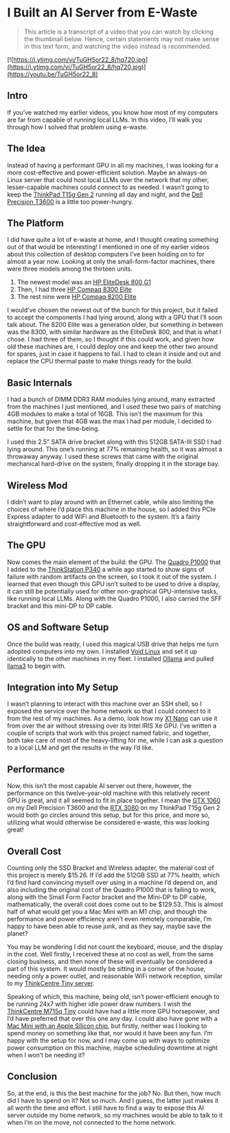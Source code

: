 # I Built an AI Server from E-Waste

> This article is a transcript of a video that you can watch by clicking the thumbnail below. Hence, certain statements may not make sense in this text form, and watching the video instead is recommended.

[![https://i.ytimg.com/vi/TuGH5or22_8/hq720.jpg](https://i.ytimg.com/vi/TuGH5or22_8/hq720.jpg)](https://youtu.be/TuGH5or22_8)

## Intro

If you’ve watched my earlier videos, you know how most of my computers are far from capable of running local LLMs. In this video, I’ll walk you through how I solved that problem using e-waste.

## The Idea

Instead of having a performant GPU in all my machines, I was looking for a more cost-effective and power-efficient solution. Maybe an always-on Linux server that could host local LLMs over the network that my other, lesser-capable machines could connect to as needed. I wasn’t going to keep the [ThinkPad T15g Gen 2](https://laptopmedia.com/review/lenovo-thinkpad-t15g-gen-2) running all day and night, and the [Dell Precision T3600](https://i.dell.com/sites/csdocuments/Shared-Content_data-Sheets_Documents/en/Dell_Precision_T3600_Spec_Sheet.pdf) is a little too power-hungry.

## The Platform

I did have quite a lot of e-waste at home, and I thought creating something out of that would be interesting! I mentioned in one of my earlier videos about this collection of desktop computers I’ve been holding on to for almost a year now. Looking at only the small-form-factor machines, there were three models among the thirteen units.

1. The newest model was an [HP EliteDesk 800 G1](https://support.hp.com/us-en/product/details/hp-elitedesk-800-g1-small-form-factor-pc/5387475)
2. Then, I had three [HP Compaq 8300 Elite](https://support.hp.com/us-en/product/details/hp-compaq-elite-8300-small-form-factor-pc/5232852)
3. The rest nine were [HP Compaq 8200 Elite](https://files.bbystatic.com/2/79QfKeyXT24eLAKYm5aw==/DA8EE5D3-FC3A-4FC0-AE62-3F360490748F.pdf)

I would’ve chosen the newest out of the bunch for this project, but it failed to accept the components I had lying around, along with a GPU that I’ll soon talk about. The 8200 Elite was a generation older, but something in between was the 8300, with similar hardware as the EliteDesk 800, and that is what I chose. I had three of them, so I thought if this could work, and given how old these machines are, I could deploy one and keep the other two around for spares, just in case it happens to fail. I had to clean it inside and out and replace the CPU thermal paste to make things ready for the build.

## Basic Internals

I had a bunch of DIMM DDR3 RAM modules lying around, many extracted from the machines I just mentioned, and I used these two pairs of matching 4GB modules to make a total of 16GB. This isn’t the maximum for this machine, but given that 4GB was the max I had per module, I decided to settle for that for the time-being.

I used this 2.5” SATA drive bracket along with this 512GB SATA-III SSD I had lying around. This one’s running at 77% remaining health, so it was almost a throwaway anyway. I used these screws that came with the original mechanical hard-drive on the system, finally dropping it in the storage bay.

## Wireless Mod

I didn’t want to play around with an Ethernet cable, while also limiting the choices of where I’d place this machine in the house, so I added this PCIe Express adapter to add WiFi and Bluetooth to the system. It’s a fairly straightforward and cost-effective mod as well.

## The GPU

Now comes the main element of the build: the GPU. The [Quadro P1000](https://www.nvidia.com/content/dam/en-zz/Solutions/design-visualization/productspage/quadro/quadro-desktop/quadro-pascal-p1000-data-sheet-us-nv-704475-r1.pdf) that I added to the [ThinkStation P340](https://search.brave.com/search?q=thinkstation+p340+sff) a while ago started to show signs of failure with random artifacts on the screen, so I took it out of the system. I learned that even though this GPU isn’t suited to be used to drive a display, it can still be potentially used for other non-graphical GPU-intensive tasks, like running local LLMs. Along with the Quadro P1000, I also carried the SFF bracket and this mini-DP to DP cable.

## OS and Software Setup

Once the build was ready, I used this magical USB drive that helps me turn adopted computers into my own. I installed [Void Linux](https://voidlinux.org) and set it up identically to the other machines in my fleet. I installed [Ollama](https://ollama.com) and pulled [llama3](https://www.llama.com/models/llama-3) to begin with.

## Integration into My Setup

I wasn’t planning to interact with this machine over an SSH shell, so I exposed the service over the home network so that I could connect to it from the rest of my machines. As a demo, look how my [X1 Nano](https://www.lenovo.com/us/outletus/en/p/laptops/thinkpad/thinkpadx1/thinkpad-x1-nano/22tp2x1x1n1) can use it from over the air without stressing over its Intel IRIS Xe GPU. I’ve written a couple of scripts that work with this project named fabric, and together, both take care of most of the heavy-lifting for me, while I can ask a question to a local LLM and get the results in the way I’d like.

## Performance

Now, this isn’t the most capable AI server out there, however, the performance on this twelve-year-old machine with this relatively recent GPU is great, and it all seemed to fit in place together. I mean the [GTX 1060](https://www.techpowerup.com/gpu-specs/geforce-gtx-1060-6-gb.c2862) on my Dell Precision T3600 and the [RTX 3080](https://www.nvidia.com/en-us/geforce/graphics-cards/30-series/rtx-3080-3080ti) on my ThinkPad T15g Gen 2 would both go circles around this setup, but for this price, and more so, utilizing what would otherwise be considered e-waste, this was looking great!

## Overall Cost

Counting only the SSD Bracket and Wireless adapter, the material cost of this project is merely $15.26. If I’d add the 512GB SSD at 77% health, which I’d find hard convincing myself over using in a machine I’d depend on, and also including the original cost of the Quadro P1000 that is failing to work, along with the Small Form Factor bracket and the Mini-DP to DP cable, mathematically, the overall cost does come out to be $129.53. This is almost half of what would get you a Mac Mini with an M1 chip, and though the performance and power efficiency aren’t even remotely comparable, I’m happy to have been able to reuse junk, and as they say, maybe save the planet?

You may be wondering I did not count the keyboard, mouse, and the display in the cost. Well firstly, I received these at no cost as well, from the same closing business, and then none of these will eventually be considered a part of this system. It would mostly be sitting in a corner of the house, needing only a power outlet, and reasonable WiFi network reception, similar to my [ThinkCentre Tiny server](https://psref.lenovo.com/syspool/Sys/PDF/ThinkCentre/ThinkCentre_M600_Tiny/ThinkCentre_M600_Tiny_Spec.pdf).

Speaking of which, this machine, being old, isn’t power-efficient enough to be running 24x7 with higher idle power draw numbers. I wish the [ThinkCentre M715q Tiny](https://www.lenovo.com/us/en/p/desktops/thinkcentre/m-series-tiny/thinkcentre-m715q-tiny/11tc1mt715q) could have had a little more GPU horsepower, and I’d have preferred that over this one any day. I could also have gone with a [Mac Mini with an Apple Silicon chip](https://www.apple.com/mac-mini), but firstly, neither was I looking to spend money on something like that, nor would it have been any fun. I’m happy with the setup for now, and I may come up with ways to optimize power consumption on this machine, maybe scheduling downtime at night when I won’t be needing it?

## Conclusion

So, at the end, is this the best machine for the job? No. But then, how much did I have to spend on it? Not so much. And I guess, the latter just makes it all worth the time and effort. I still have to find a way to expose this AI server outside my home network, so my machines would be able to talk to it when I’m on the move, not connected to the home network.
